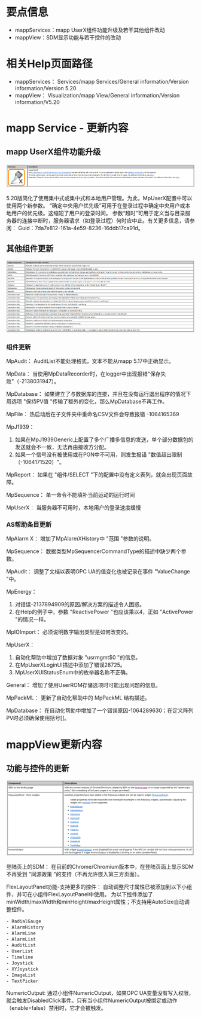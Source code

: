 # 要点信息
- mappServices：mapp UserX组件功能升级及若干其他组件改动
- mappView：SDM显示功能与若干控件的改动
# 相关Help页面路径
- mappServices：
Services/mapp Services/General information/Version information/Version 5.20
- mappView：
Visualization/mapp View/General information/Version information/V5.20
# mapp Service - 更新内容

## mapp UserX组件功能升级

![](FILES/5.20%20mappServices%20+%20mappView更新要点/image-20230217100400787.png)

5.20版简化了使用集中式或集中式和本地用户管理。为此，MpUserX配置中可以使用两个新参数。
“确定中央用户优先级”可用于在登录过程中确定中央用户或本地用户的优先级。这缩短了用户的登录时间。
参数“超时”可用于定义当与目录服务器的连接中断时，服务器请求（如登录过程）何时应中止。有关更多信息，请参阅：
Guid：7da7e812-161a-4e59-8236-16ddb17ca91d。

## 其他组件更新

![](FILES/5.20%20mappServices%20+%20mappView更新要点/image-20230217102656334.png)

### 组件更新

MpAudit：
AuditList不能处理格式，文本不能从mapp 5.17中正确显示。

MpData：
当使用MpDataRecorder时，在logger中出现报错"保存失败"（-2138031947）。

MpDatabase：
如果建立了与数据库的连接，并且在没有运行退出程序的情况下用选项 "保持PV值 "传输了额外的变化，那么MpDatabase不再工作。

MpFile：
热启动后在子文件夹中重命名CSV文件会导致报错 -1064165369

MpJ1939：
1. 如果在MpJ1939Generic上配置了多个广播多信息的发送，单个部分数据包的发送就会不一致，无法再由接收方分配。
2. 如果一个信号没有被使用或在PGN中不可用，则发生报错 "数值超出限制（-1064171520）"。

MpReport：
如果在 "组件/SELECT "下的配置中没有定义表列，就会出现页面故障。

MpSequence：
单一命令不能填补当前运动的运行时间

MpUserX：
当服务器不可用时，本地用户的登录速度缓慢

### AS帮助条目更新

MpAlarm X：
增加了MpAlarmXHistory中 "范围 "参数的说明。

MpSequence：
数据类型MpSequencerCommandType的描述中缺少两个参数。

MpAudit：
调整了文档以表明OPC UA的值变化也被记录在事件 "ValueChange "中。

MpEnergy：
1. 对错误-2137894909的原因/解决方案的描述令人困惑。
2. 在Help的例子中，参数 "ReactivePower "也应该乘以4，正如 "ActivePower "的情况一样。

MpIOImport：
必须说明数字输出类型是如何改变的。

MpUserX：
1. 自动化帮助中增加了数据对象 "usrmgmt$0 "的信息。
2. 在MpUserXLoginUI描述中添加了错误28725。
3. MpUserXUIStatusEnum中的枚举器名称不正确。

General：
增加了使用UserROM存储选项时可能出现问题的信息。

MpPackML：
更新了自动化帮助中的 MpPackML 结构描述。

MpDatabase：
在自动化帮助中增加了一个错误原因-1064289630；在定义阵列PV时必须确保使用括号[]。

# mappView更新内容

## 功能与控件的更新

![](FILES/5.20%20mappServices%20+%20mappView更新要点/image-20230221152535094.png)

登陆页上的SDM：
在目前的Chrome/Chromium版本中，在登陆页面上显示SDM不再受到 "同源政策 "的支持（不再允许嵌入第三方页面）。

FlexLayoutPanel功能-支持更多的控件：
自动调整尺寸属性已被添加到以下小组件，并可在小组件FlexLayoutPanel中使用。
为以下控件添加了minWidth/maxWidth和minHeight/maxHeight属性；不支持用AutoSize自动调整控件。
```
- RadialGauge    
- AlarmHistory
- AlarmLine
- AlarmList
- AuditList    
- UserList
- Timeline    
- Joystick
- XYJoystick
- ImageList
- TextPicker
```
NumericOutput:
通过小组件NumericOutput，如果OPC UA变量没有写入权限，就会触发DisabledClick事件。只有当小组件NumericOutput被绑定或动作（enable=false）禁用时，它才会被触发。